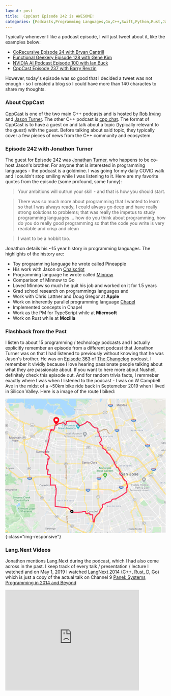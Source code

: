 ```yaml
---
layout: post
title:  CppCast Episode 242 is AWESOME!
categories: [Podcasts,Programming Languages,Go,C++,Swift,Python,Rust,JavaScript,TypeScript,Ruby ]
---
```


Typically whenever I like a podcast episode, I will just tweet about it, like the examples below:

* [CoRecursive Episode 24 with Bryan Cantrill](https://twitter.com/code_report/status/1200112950586966016?s=20)
* [Functional Geekery Episode 128 with Gene Kim](https://twitter.com/code_report/status/1199407456461316097?s=20)
* [NVIDIA AI Podcast Episode 100 with Ian Buck](https://twitter.com/code_report/status/1185248371365142528?s=20)
* [CppCast Episode 237 with Barry Revzin](https://twitter.com/code_report/status/1236362054715486209?s=20)

However, today's episode was so good that I decided a tweet was not enough - so I created a blog so I could have more than 140 charactes to share my thoughts.

### About CppCast

[CppCast](https://cppcast.com/) is one of the two main C++ podcasts and is hosted by [Rob Irving](https://twitter.com/robwirving) and [Jason Turner](https://twitter.com/lefticus). The other C++ podcast is [cpp.chat](https://cpp.chat/). The format of CppCast is to have a guest on and talk about a topic (typically relevant to the guest) with the guest. Before talking about said topic, they typically cover a few pieces of news from the C++ community and ecosystem.

### Episode 242 with Jonathon Turner

The guest for Episode 242 was [Jonathan Turner](https://twitter.com/jntrnr), who happens to be co-host Jason's brother. For anyone that is interested in programming languages - the podcast is a goldmine. I was going for my daily COVID walk and I couldn't stop smiling while I was listening to it. Here are my favorite quotes from the episode (some profound, some funny):

> Your ambitions will outrun your skill - and that is how you should start.

> There was so much more about programming that I wanted to learn so that I was always ready, I could always go deep and have really strong solutions to problems; that was really the impetus to study programming languages ... how do you think about programming, how do you do really good programming so that the code you write is very readable and crisp and clean

> I want to be a hobbit too.

Jonathon details his ~15 year history in programming languages. The highlights of the history are:

* Toy programming language he wrote called Pineapple
* His work with Jason on [Chaiscript](http://chaiscript.com/)
* Programming language he wrote called [Minnow](https://github.com/jonathandturner/minnow-language)
* Comparison of Minnow to Go
* Loved Minnow so much he quit his job and worked on it for 1.5 years
* Grad school research on programmings languages and 
* Work with Chris Lattner and Doug Gregor at **Apple**
* Work on inherently parallel programming language [Chapel](https://chapel-lang.org/)
* Implemented concepts in Chapel
* Work as the PM for TypeScript while at **Microsoft**
* Work on Rust while at **Mozilla**

### Flashback from the Past

I listen to about 15 programming / technology podcasts and I actually explicitly remember an episode from a different podcast that Jonathon Turner was on that I had listened to previously without knowing that he was Jason's brother. He was on [Episode 363](https://changelog.com/podcast/363) of [The Changelog](https://changelog.com/) podcast. I remember it vividly because I love hearing passionate people talking about what they are passionate about. If you want to here more about Nushell, definitely check this episode out. And for random trivia facts, I remmeber exactly where I was when I listened to the podcast - I was on W Campbell Ave in the midst of a ~50km bike ride back in Septemeber 2019 when I lived in Silicon Valley. Here is a image of the route I biked:

![](/images/bike_ride.PNG){:class="img-responsive"}

### Lang.Next Videos

Jonathon mentions Lang.Next during the podcast, which I had also come across in the past. I keep track of every talk / presentation / lecture I watched and on May 1, 2019 I watched [LangNext 2014 (C++, Rust, D, Go)](https://www.youtube.com/watch?v=BBbv1ej0fFo) which is just a copy of the actual talk on Channel 9 [Panel: Systems Programming in 2014 and Beyond](https://channel9.msdn.com/Events/Lang-NEXT/Lang-NEXT-2014/Panel-Systems-Programming-Languages-in-2014-and-Beyond)

<iframe width="420" height="315" src="https://www.youtube.com/watch?v=BBbv1ej0fFo" frameborder="0" allowfullscreen></iframe>
